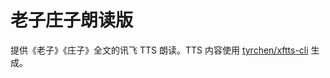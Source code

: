 # 老子庄子朗读版

提供《老子》《庄子》全文的讯飞 TTS 朗读。TTS 内容使用 [tyrchen/xftts-cli](https://github.com/tyrchen/xftts-cli) 生成。
